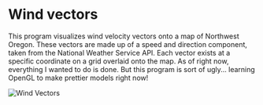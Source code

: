 # Wind vectors

This program visualizes wind velocity vectors onto a map of Northwest Oregon. These vectors are made up of a speed and direction component, taken from the National Weather Service API. Each vector exists at a specific coordinate on a grid overlaid onto the map. As of right now, everything I wanted to do is done. But this program is sort of ugly... learning OpenGL to make prettier models right now!

![Wind Vectors](https://github.com/addy-cat/Wind-vector/edit/main/windVectors.png)
